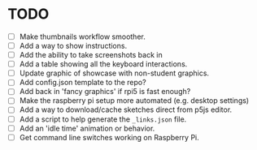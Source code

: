 # TODO

* [ ] Make thumbnails workflow smoother.
* [ ] Add a way to show instructions.
* [ ] Add the ability to take screenshots back in
* [ ] Add a table showing all the keyboard interactions.
* [ ] Update graphic of showcase with non-student graphics.
* [ ] Add config.json template to the repo?
* [ ] Add back in 'fancy graphics' if rpi5 is fast enough?
* [ ] Make the raspberry pi setup more automated (e.g. desktop settings)
* [ ] Add a way to download/cache sketches direct from p5js editor.
* [ ] Add a script to help generate the `_links.json` file.
* [ ] Add an 'idle time' animation or behavior.
* [ ] Get command line switches working on Raspberry Pi.
